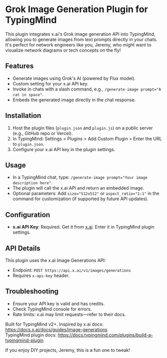 # Grok Image Generation Plugin for TypingMind

This plugin integrates x.ai's Grok image generation API into TypingMind, allowing you to generate images from text prompts directly in your chats. It's perfect for network engineers like you, Jeremy, who might want to visualize network diagrams or tech concepts on the fly!

## Features
- Generate images using Grok's AI (powered by Flux model).
- Custom setting for your x.ai API key.
- Invoke in chats with a slash command, e.g., `/generate-image prompt="A cat in space"`.
- Embeds the generated image directly in the chat response.

## Installation
1. Host the plugin files (`plugin.json` and `plugin.js`) on a public server (e.g., GitHub repo or Vercel).
2. In TypingMind: Settings > Plugins > Add Custom Plugin > Enter the URL to `plugin.json`.
3. Configure your x.ai API key in the plugin settings.

## Usage
- In a TypingMind chat, type: `/generate-image prompt="Your image description here"`.
- The plugin will call the x.ai API and return an embedded image.
- Optional parameters: Add `size="512x512"` or `aspect_ratio="1:1"` in the command for customization (if supported by future API updates).

## Configuration
- **x.ai API Key**: Required. Get it from [x.ai](https://x.ai). Enter it in TypingMind plugin settings.

## API Details
This plugin uses the x.ai Image Generations API:
- Endpoint: `POST https://api.x.ai/v1/images/generations`
- Requires `x-api-key` header.

## Troubleshooting
- Ensure your API key is valid and has credits.
- Check TypingMind console for errors.
- Rate limits: x.ai may limit requests—refer to their docs.

Built for TypingMind v2+. Inspired by x.ai docs: https://docs.x.ai/docs/guides/image-generations  
TypingMind plugin docs: https://docs.typingmind.com/plugins/build-a-typingmind-plugin

If you enjoy DIY projects, Jeremy, this is a fun one to tweak!
